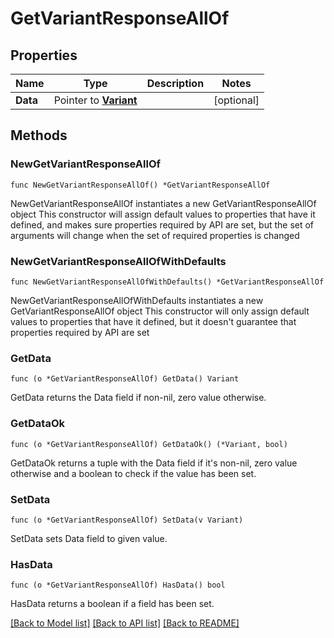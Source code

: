 # GetVariantResponseAllOf

## Properties

Name | Type | Description | Notes
------------ | ------------- | ------------- | -------------
**Data** | Pointer to [**Variant**](Variant.md) |  | [optional] 

## Methods

### NewGetVariantResponseAllOf

`func NewGetVariantResponseAllOf() *GetVariantResponseAllOf`

NewGetVariantResponseAllOf instantiates a new GetVariantResponseAllOf object
This constructor will assign default values to properties that have it defined,
and makes sure properties required by API are set, but the set of arguments
will change when the set of required properties is changed

### NewGetVariantResponseAllOfWithDefaults

`func NewGetVariantResponseAllOfWithDefaults() *GetVariantResponseAllOf`

NewGetVariantResponseAllOfWithDefaults instantiates a new GetVariantResponseAllOf object
This constructor will only assign default values to properties that have it defined,
but it doesn't guarantee that properties required by API are set

### GetData

`func (o *GetVariantResponseAllOf) GetData() Variant`

GetData returns the Data field if non-nil, zero value otherwise.

### GetDataOk

`func (o *GetVariantResponseAllOf) GetDataOk() (*Variant, bool)`

GetDataOk returns a tuple with the Data field if it's non-nil, zero value otherwise
and a boolean to check if the value has been set.

### SetData

`func (o *GetVariantResponseAllOf) SetData(v Variant)`

SetData sets Data field to given value.

### HasData

`func (o *GetVariantResponseAllOf) HasData() bool`

HasData returns a boolean if a field has been set.


[[Back to Model list]](../README.md#documentation-for-models) [[Back to API list]](../README.md#documentation-for-api-endpoints) [[Back to README]](../README.md)


